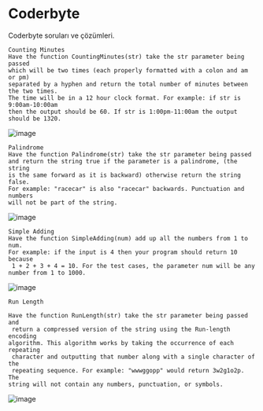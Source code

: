 # Coderbyte
Coderbyte soruları ve çözümleri.


```
Counting Minutes
Have the function CountingMinutes(str) take the str parameter being passed 
which will be two times (each properly formatted with a colon and am or pm) 
separated by a hyphen and return the total number of minutes between the two times. 
The time will be in a 12 hour clock format. For example: if str is 9:00am-10:00am 
then the output should be 60. If str is 1:00pm-11:00am the output should be 1320.
```

![image](https://user-images.githubusercontent.com/62007900/153828334-e1c5d1ff-7252-4c9b-8dae-3d0a8ecc6c1f.png)



```
Palindrome
Have the function Palindrome(str) take the str parameter being passed 
and return the string true if the parameter is a palindrome, (the string 
is the same forward as it is backward) otherwise return the string false. 
For example: "racecar" is also "racecar" backwards. Punctuation and numbers 
will not be part of the string.
```

![image](https://user-images.githubusercontent.com/62007900/153833795-37134424-8dcc-4851-81e0-4eeb78eac1cd.png)



```
Simple Adding
Have the function SimpleAdding(num) add up all the numbers from 1 to num.
For example: if the input is 4 then your program should return 10 because
 1 + 2 + 3 + 4 = 10. For the test cases, the parameter num will be any
number from 1 to 1000.
```
![image](https://github.com/smyy96/Coderbyte/assets/62007900/4db34038-bcb2-4cb8-84a7-e07ae27fbdf2)


```
Run Length

Have the function RunLength(str) take the str parameter being passed and
 return a compressed version of the string using the Run-length encoding
algorithm. This algorithm works by taking the occurrence of each repeating
 character and outputting that number along with a single character of the
 repeating sequence. For example: "wwwggopp" would return 3w2g1o2p. The
string will not contain any numbers, punctuation, or symbols.

```

![image](https://github.com/smyy96/Coderbyte/assets/62007900/dd173139-9fdb-4543-abcd-cc3a5a9f9233)
